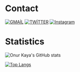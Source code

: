 

# Contact

[![GMAİL](https://img.shields.io/badge/Gmail-kayaonur607@gmail.com-green?style=for-the-badge&logo=gmail)](https://www.gmail.com)
[![TWİTTER](https://img.shields.io/badge/TWITTER-kayaonur607-blue?style=for-the-badge&logo=twitter)](https://twitter.com/kayaonur607)
[![Instagram](https://img.shields.io/badge/Instagram-kayaonur607-purple?style=for-the-badge&logo=instagram)](https://instagram.com/kayaonur607)

# Statistics

![Onur Kaya's GitHub stats](https://github-readme-stats.vercel.app/api?username=kayaonur607&show_icons=true&theme=midnight-purple)

[![Top Langs](https://github-readme-stats.vercel.app/api/top-langs/?username=kayaonur607&langs_count=5&theme=midnight-purple)](https://github.com/kayaonur607/github-readme-stats)


<!---
kayaonur607/kayaonur607 is a ✨ special ✨ repository because its `README.md` (this file) appears on your GitHub profile.
You can click the Preview link to take a look at your changes.
--->










